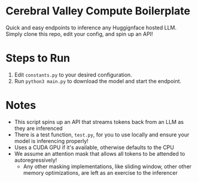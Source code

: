 # Cerebral Valley Compute Boilerplate
Quick and easy endpoints to inference any Huggignface hosted LLM. Simply clone this repo, edit your config, and spin up an API!

# Steps to Run
1. Edit `constants.py` to your desired configuration.
2. Run `python3 main.py` to download the model and start the endpoint.

# Notes
* This script spins up an API that streams tokens back from an LLM as they are inferenced
* There is a test function, `test.py`, for you to use locally and ensure your model is inferencing properly!
* Uses a CUDA GPU if it's available, otherwise defaults to the CPU
* We assume an attention mask that allows all tokens to be attended to autoregressively!
    * Any other masking implementations, like sliding window, other other memory optimizations, are left as an exercise to the inferencer

